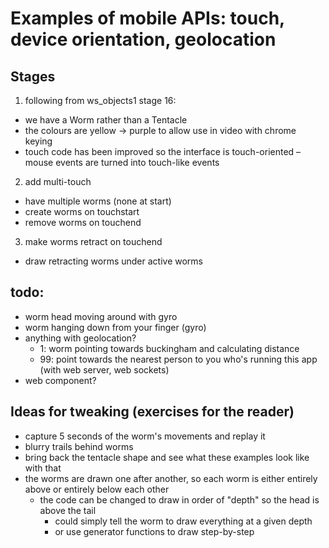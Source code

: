 # Examples of mobile APIs: touch, device orientation, geolocation


## Stages

1. following from ws_objects1 stage 16:
  * we have a Worm rather than a Tentacle
  * the colours are yellow -> purple to allow use in video with chrome keying
  * touch code has been improved so the interface is touch-oriented – mouse events are turned into touch-like events
2. add multi-touch
  * have multiple worms (none at start)
  * create worms on touchstart
  * remove worms on touchend
3. make worms retract on touchend
  * draw retracting worms under active worms




## todo:

* worm head moving around with gyro
* worm hanging down from your finger (gyro)
* anything with geolocation?
  * 1: worm pointing towards buckingham and calculating distance
  * 99: point towards the nearest person to you who's running this app (with web server, web sockets)
* web component?

## Ideas for tweaking (exercises for the reader)

* capture 5 seconds of the worm's movements and replay it
* blurry trails behind worms
* bring back the tentacle shape and see what these examples look like with that
* the worms are drawn one after another, so each worm is either entirely above or entirely below each other
  - the code can be changed to draw in order of "depth" so the head is above the tail
    * could simply tell the worm to draw everything at a given depth
    * or use generator functions to draw step-by-step
